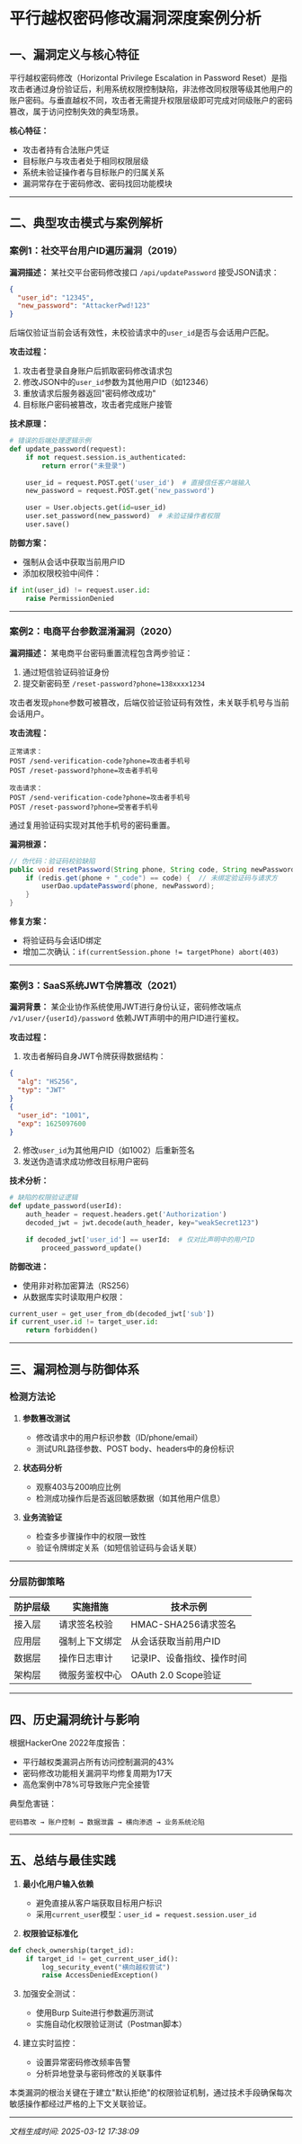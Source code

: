 

# 平行越权密码修改漏洞深度案例分析

## 一、漏洞定义与核心特征
平行越权密码修改（Horizontal Privilege Escalation in Password Reset）是指攻击者通过身份验证后，利用系统权限控制缺陷，非法修改同权限等级其他用户的账户密码。与垂直越权不同，攻击者无需提升权限层级即可完成对同级账户的密码篡改，属于访问控制失效的典型场景。

**核心特征：**
- 攻击者持有合法账户凭证
- 目标账户与攻击者处于相同权限层级
- 系统未验证操作者与目标账户的归属关系
- 漏洞常存在于密码修改、密码找回功能模块

---

## 二、典型攻击模式与案例解析

### 案例1：社交平台用户ID遍历漏洞（2019）
**漏洞描述：**
某社交平台密码修改接口 `/api/updatePassword` 接受JSON请求：
```json
{
  "user_id": "12345",
  "new_password": "AttackerPwd!123"
}
```
后端仅验证当前会话有效性，未校验请求中的`user_id`是否与会话用户匹配。

**攻击过程：**
1. 攻击者登录自身账户后抓取密码修改请求包
2. 修改JSON中的`user_id`参数为其他用户ID（如12346）
3. 重放请求后服务器返回"密码修改成功"
4. 目标账户密码被篡改，攻击者完成账户接管

**技术原理：**
```python
# 错误的后端处理逻辑示例
def update_password(request):
    if not request.session.is_authenticated:
        return error("未登录")
    
    user_id = request.POST.get('user_id')  # 直接信任客户端输入
    new_password = request.POST.get('new_password')
    
    user = User.objects.get(id=user_id)
    user.set_password(new_password)  # 未验证操作者权限
    user.save()
```

**防御方案：**
- 强制从会话中获取当前用户ID
- 添加权限校验中间件：
```python
if int(user_id) != request.user.id:
    raise PermissionDenied
```

---

### 案例2：电商平台参数混淆漏洞（2020）
**漏洞描述：**
某电商平台密码重置流程包含两步验证：
1. 通过短信验证码验证身份
2. 提交新密码至 `/reset-password?phone=138xxxx1234`

攻击者发现`phone`参数可被篡改，后端仅验证验证码有效性，未关联手机号与当前会话用户。

**攻击流程：**
```
正常请求：
POST /send-verification-code?phone=攻击者手机号
POST /reset-password?phone=攻击者手机号

攻击请求：
POST /send-verification-code?phone=攻击者手机号
POST /reset-password?phone=受害者手机号
```
通过复用验证码实现对其他手机号的密码重置。

**漏洞根源：**
```java
// 伪代码：验证码校验缺陷
public void resetPassword(String phone, String code, String newPassword) {
    if (redis.get(phone + "_code") == code) {  // 未绑定验证码与请求方
        userDao.updatePassword(phone, newPassword);
    }
}
```

**修复方案：**
- 将验证码与会话ID绑定
- 增加二次确认：`if(currentSession.phone != targetPhone) abort(403)`

---

### 案例3：SaaS系统JWT令牌篡改（2021）
**漏洞背景：**
某企业协作系统使用JWT进行身份认证，密码修改端点 `/v1/user/{userId}/password` 依赖JWT声明中的用户ID进行鉴权。

**攻击过程：**
1. 攻击者解码自身JWT令牌获得数据结构：
```json
{
  "alg": "HS256",
  "typ": "JWT"
}
{
  "user_id": "1001",
  "exp": 1625097600
}
```
2. 修改`user_id`为其他用户ID（如1002）后重新签名
3. 发送伪造请求成功修改目标用户密码

**技术分析：**
```python
# 缺陷的权限验证逻辑
def update_password(userId):
    auth_header = request.headers.get('Authorization')
    decoded_jwt = jwt.decode(auth_header, key="weakSecret123") 
    
    if decoded_jwt['user_id'] == userId:  # 仅对比声明中的用户ID
        proceed_password_update()
```

**防御改进：**
- 使用非对称加密算法（RS256）
- 从数据库实时读取用户权限：
```python
current_user = get_user_from_db(decoded_jwt['sub'])
if current_user.id != target_user.id:
    return forbidden()
```

---

## 三、漏洞检测与防御体系

### 检测方法论
1. **参数篡改测试**
   - 修改请求中的用户标识参数（ID/phone/email）
   - 测试URL路径参数、POST body、headers中的身份标识

2. **状态码分析**
   - 观察403与200响应比例
   - 检测成功操作后是否返回敏感数据（如其他用户信息）

3. **业务流验证**
   - 检查多步骤操作中的权限一致性
   - 验证令牌绑定关系（如短信验证码与会话关联）

---

### 分层防御策略
| 防护层级 | 实施措施 | 技术示例 |
|---------|---------|---------|
| 接入层   | 请求签名校验 | HMAC-SHA256请求签名 |
| 应用层   | 强制上下文绑定 | 从会话获取当前用户ID |
| 数据层   | 操作日志审计 | 记录IP、设备指纹、操作时间 |
| 架构层   | 微服务鉴权中心 | OAuth 2.0 Scope验证 |

---

## 四、历史漏洞统计与影响
根据HackerOne 2022年度报告：
- 平行越权类漏洞占所有访问控制漏洞的43%
- 密码修改功能相关漏洞平均修复周期为17天
- 高危案例中78%可导致账户完全接管

典型危害链：
```
密码篡改 → 账户控制 → 数据泄露 → 横向渗透 → 业务系统沦陷
```

---

## 五、总结与最佳实践
1. **最小化用户输入依赖**
   - 避免直接从客户端获取目标用户标识
   - 采用`current_user`模型：`user_id = request.session.user_id`

2. **权限验证标准化**
```python
def check_ownership(target_id):
    if target_id != get_current_user_id():
        log_security_event("横向越权尝试")
        raise AccessDeniedException()
```

3. 加强安全测试：
   - 使用Burp Suite进行参数遍历测试
   - 实施自动化权限验证测试（Postman脚本）

4. 建立实时监控：
   - 设置异常密码修改频率告警
   - 分析异地登录与密码修改的关联事件

本类漏洞的根治关键在于建立"默认拒绝"的权限验证机制，通过技术手段确保每次敏感操作都经过严格的上下文关联验证。

---

*文档生成时间: 2025-03-12 17:38:09*
